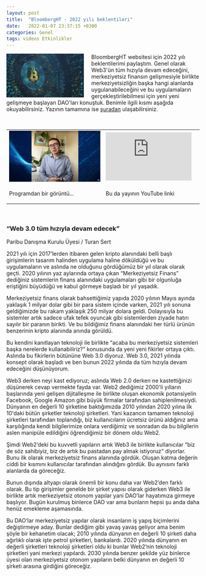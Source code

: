 ```yaml
---
layout: post
title:  "BloombergHT - 2022 yılı beklentileri"
date:   2022-01-07 23:37:15 +0300
categories: Genel
tags: videos Etkinlikler
---
```


<img align="left" src="/assets/bloomberght_kripto_para.jpg" style="width:40%; padding-right:20px"> BloombergHT websitesi için 2022 yılı beklentilerimi paylaştım. Genel olarak Web3'ün tüm hızıyla devam edeceğini, merkeziyetsiz finansın gelişmesiyle birlikte merkeziyetsizliğin başka hangi alanlarda uygulanabileceğini ve bu uygulamaların gerçekleştirilebilmesi için yeni yeni gelişmeye başlayan DAO'ları konuştuk. Benimle ilgili kısmı aşağıda okuyabilirsiniz. Yazının tamamına ise [şuradan](https://www.bloomberght.com/2022-yilinda-kripto-para-ekosisteminde-beklentiler-ne-yonde-2296069) ulaşabilirsiniz. 

&nbsp;

<table><tr><td style="width:50%">
<img src="/assets/bloomberght_2022_beklentileri_220107.jpg">
</td>
<td style="width:50%">
<iframe width="224" height="126" src="https://www.youtube.com/embed/Jb5Ly0KFZzM" frameborder="0" allowfullscreen></iframe></td></tr>
<tr><td style="width:50%; vertical-align:top">
<p>
Programdan bir görüntü...  
</p></td>
<td style="width:50%; vertical-align:top">
<p>Bu da yayının YouTube linki</p>
</td></tr> 
</table>
&nbsp;

### “Web 3.0 tüm hızıyla devam edecek”
Paribu Danışma Kurulu Üyesi / Turan Sert

2021 yılı için 2017’lerden itibaren gelen kripto alanındaki belli başlı girişimlerin tasarım halinden uygulama haline döküldüğü ve bu uygulamaların ve aslında ne olduğunu gördüğümüz bir yıl olarak olarak geçti. 2020 yılının yaz aylarında ortaya çıkan “Merkeziyetsiz Finans” dediğiniz sistemlerin finans alanındaki uygulamaları gibi bir olgunluğa eriştiğini büyüdüğü ve kabul görmeye başladı bir yıl yaşadık.

Merkeziyetsiz finans olarak bahsettiğimiz yapıda 2020 yılının Mayıs ayında yaklaşık 1 milyar dolar gibi bir para sistem içinde varken, 2021 yılı sonuna geldiğimizde bu rakam yaklaşık 250 milyar dolara geldi. Dolayısıyla bu sistemler artık sadece ufak tefek oyuncak gibi sistemlerden ziyade hatırı sayılır bir paranın birikti. Ve bu bildiğimiz finans alanındaki her türlü ürünün benzerinin kripto alanında anında görüldü.

Bu kendini kanıtlayan teknoloji ile birlikte “acaba bu merkeziyetsiz sistemleri başka nerelerde kullanabiliriz?” konusunda da yeni yeni fikirler ortaya çıktı. Aslında bu fikirlerin bütününe Web 3.0 diyoruz. Web 3.0, 2021 yılında konsept olarak başladı ve ben bunun 2022 yılında da tüm hızıyla devam edeceğini düşünüyorum.

Web3 derken neyi kast ediyoruz; aslında Web 2.0 derken ne kastettiğinizi düşünerek cevap vermekte fayda var. Web2 dediğimiz 2000'li yılların başlarında yeni gelişen dijitalleşme ile birlikte oluşan ekonomik potansiyelin Facebook, Google Amazon gibi büyük firmalar tarafından sahiplenilmesiydi. Dünyanın en değerli 10 şirketine baktığımızda 2010 yılından 2020 yılına ilk 10'daki bütün şirketler teknoloji şirketleri. Yani kazancın tamamen teknoloji şirketleri tarafından toplandığı, biz kullanıcıların ücretsiz ürünü aldığınız ama karşılığında kendi bilgilerimize onlara verdiğimiz ve sonradan da bu bilgilerin aslen manipüle edildiğini öğrendiğimiz bir dönem oldu Web2.

Şimdi Web2’deki bu kuvvetli yapıların artık Web3 ile birlikte kullanıcılar “biz de söz sahibiyiz, biz de artık bu pastadan pay almak istiyoruz” diyorlar. Bunu ilk olarak merkeziyetsiz finans alanında gördük. Oluşan katma değerin ciddi bir kısmını kullanıcılar tarafından alındığını gördük. Bu aynısını farklı alanlarda da göreceğiz.

Bunun dışında altyapı olarak önemli bir konu daha var Web2’den farklı olarak. Bu tip girişimler genelde bir şirket yapısı olarak giderken Web3 ile birlikte artık merkeziyetsiz otonom yapılar yani DAO’lar hayatımıza girmeye başlıyor. Bugün kurulmuş binlerce DAO var ama bunların hepsi şu anda daha henüz emekleme aşamasında.

Bu DAO’lar merkeziyetsiz yapılar olarak insanların iş yapış biçimlerini değiştirmeye aday. Bunlar dediğim gibi yavaş yavaş geliyor ama benim şöyle bir kehanetim olacak; 2010 yılında dünyanın en değerli 10 şirketi daha ağırlıklı olarak işte petrol şirketleri, bankalardı. 2020 yılında dünyanın en değerli şirketleri teknoloji şirketleri oldu ki bunlar Web2’nin teknoloji şirketleri yani merkezi yapılardı. 2030 yılında benzer şekilde yüz binlerce üyesi olan merkeziyetsiz otonom yapıların belki dünyanın en değerli 10 şirketi arasına girdiğini göreceğiz.
